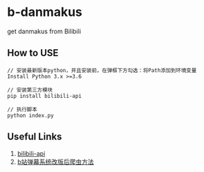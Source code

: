 # b-danmakus
get danmakus from Bilibili

## How to USE

```
// 安装最新版本python，并且安装前，在弹框下方勾选：将Path添加到环境变量
Install Python 3.x >=3.6 

// 安装第三方模块
pip install bilibili-api

// 执行脚本
python index.py
```

## Useful Links
1. [bilibili-api](https://github.com/Passkou/bilibili-api)
2. [b站弹幕系统改版后爬虫方法](https://www.bilibili.com/read/cv9762979/)
